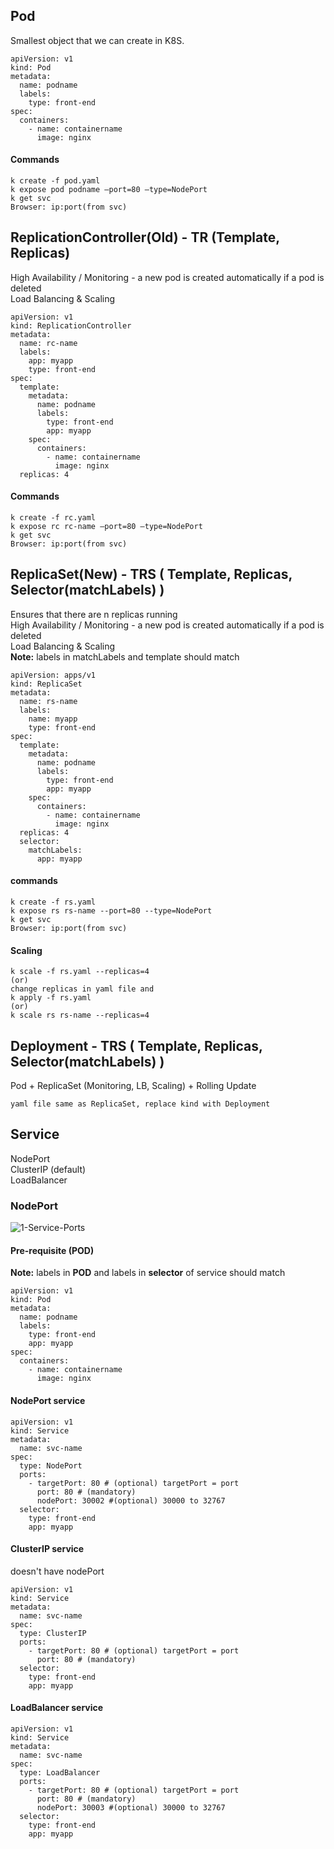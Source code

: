 ## Pod
Smallest object that we can create in K8S.
```
apiVersion: v1
kind: Pod
metadata:
  name: podname
  labels:
    type: front-end
spec:
  containers:
    - name: containername
      image: nginx
```
#### Commands
```
k create -f pod.yaml
k expose pod podname –port=80 –type=NodePort
k get svc
Browser: ip:port(from svc)
```
## ReplicationController(Old) - TR (Template, Replicas)
High Availability / Monitoring - a new pod is created automatically if a pod is deleted <br>
Load Balancing & Scaling
```
apiVersion: v1
kind: ReplicationController
metadata:
  name: rc-name
  labels:
    app: myapp
    type: front-end
spec:
  template:
    metadata:
      name: podname
      labels:
        type: front-end
        app: myapp
    spec:
      containers:
        - name: containername
          image: nginx
  replicas: 4
```
#### Commands
```
k create -f rc.yaml
k expose rc rc-name –port=80 –type=NodePort
k get svc
Browser: ip:port(from svc)
```
## ReplicaSet(New) - TRS ( Template, Replicas, Selector(matchLabels) )
Ensures that there are n replicas running <br>
High Availability / Monitoring - a new pod is created automatically if a pod is deleted <br>
Load Balancing & Scaling <br>
**Note:** labels in matchLabels and template should match <br>
```
apiVersion: apps/v1
kind: ReplicaSet
metadata:
  name: rs-name
  labels:
    name: myapp
    type: front-end
spec:
  template:
    metadata:
      name: podname
      labels:
        type: front-end
        app: myapp
    spec:
      containers:
        - name: containername
          image: nginx
  replicas: 4
  selector:
    matchLabels:
      app: myapp
```
#### commands
```
k create -f rs.yaml
k expose rs rs-name --port=80 --type=NodePort
k get svc
Browser: ip:port(from svc)
```
#### Scaling
```
k scale -f rs.yaml --replicas=4
(or)
change replicas in yaml file and
k apply -f rs.yaml
(or)
k scale rs rs-name --replicas=4
```
## Deployment - TRS ( Template, Replicas, Selector(matchLabels) )
Pod + ReplicaSet (Monitoring, LB, Scaling) + Rolling Update
```
yaml file same as ReplicaSet, replace kind with Deployment
```
## Service
NodePort <br>
ClusterIP (default) <br>
LoadBalancer
### NodePort
![1-Service-Ports](https://github.com/user-attachments/assets/e0a51e18-ca69-422a-98c9-d42c5e8eed6c)
#### Pre-requisite (POD)
**Note:** labels in **POD** and labels in **selector** of service should match
```
apiVersion: v1
kind: Pod
metadata:
  name: podname
  labels:
    type: front-end
    app: myapp
spec:
  containers:
    - name: containername
      image: nginx
```
#### NodePort service
```
apiVersion: v1
kind: Service
metadata:
  name: svc-name
spec:
  type: NodePort
  ports:
    - targetPort: 80 # (optional) targetPort = port
      port: 80 # (mandatory)
      nodePort: 30002 #(optional) 30000 to 32767
  selector:
    type: front-end
    app: myapp
```
#### ClusterIP service
doesn't have nodePort
```
apiVersion: v1
kind: Service
metadata:
  name: svc-name
spec:
  type: ClusterIP
  ports:
    - targetPort: 80 # (optional) targetPort = port
      port: 80 # (mandatory)
  selector:
    type: front-end
    app: myapp
```
#### LoadBalancer service
```
apiVersion: v1
kind: Service
metadata:
  name: svc-name
spec:
  type: LoadBalancer
  ports:
    - targetPort: 80 # (optional) targetPort = port
      port: 80 # (mandatory)
      nodePort: 30003 #(optional) 30000 to 32767
  selector:
    type: front-end
    app: myapp
```
